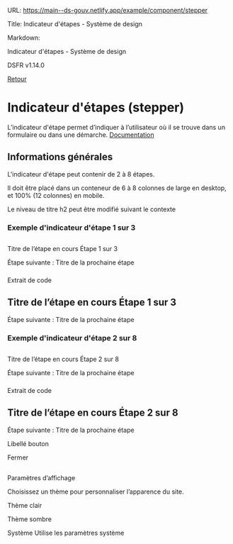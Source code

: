 URL:
https://main--ds-gouv.netlify.app/example/component/stepper

Title:
Indicateur d'étapes - Système de design

Markdown:


Indicateur d'étapes - Système de design


DSFR v1.14.0


[Retour](../)


# Indicateur d'étapes (stepper)


L’indicateur d'étape permet d’indiquer à l’utilisateur où il se trouve dans un formulaire ou dans une démarche.
[Documentation](https://www.systeme-de-design.gouv.fr/elements-d-interface/composants/indicateur-d-etapes)


## Informations générales


L'indicateur d'étape peut contenir de 2 à 8 étapes.

Il doit être placé dans un conteneur de 6 à 8 colonnes de large en desktop, et 100% (12 colonnes) en mobile.

Le niveau de titre h2 peut être modifié suivant le contexte


### Exemple d'indicateur d'étape 1 sur 3


##
Titre de l’étape en cours
Étape 1 sur 3


Étape suivante : Titre de la prochaine étape


###
Extrait de code


<div class="fr-stepper">
<h2 class="fr-stepper__title">
Titre de l’étape en cours
<span class="fr-stepper__state">Étape 1 sur 3</span>
</h2>
<div class="fr-stepper__steps" data-fr-current-step="1" data-fr-steps="3"></div>
<p class="fr-stepper__details">
<span class="fr-text--bold">Étape suivante :</span> Titre de la prochaine étape
</p>
</div>


### Exemple d'indicateur d'étape 2 sur 8


##
Titre de l’étape en cours
Étape 2 sur 8


Étape suivante : Titre de la prochaine étape


###
Extrait de code


<div class="fr-stepper">
<h2 class="fr-stepper__title">
Titre de l’étape en cours
<span class="fr-stepper__state">Étape 2 sur 8</span>
</h2>
<div class="fr-stepper__steps" data-fr-current-step="2" data-fr-steps="8"></div>
<p class="fr-stepper__details">
<span class="fr-text--bold">Étape suivante :</span> Titre de la prochaine étape
</p>
</div>


Libellé bouton


Fermer


##
Paramètres d’affichage


Choisissez un thème pour personnaliser l’apparence du site.


Thème clair


Thème sombre


Système
Utilise les paramètres système